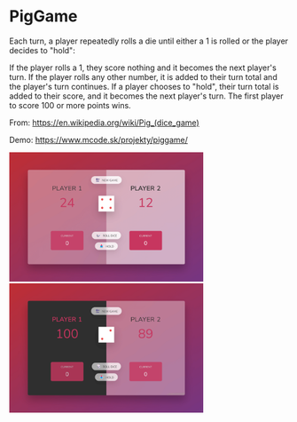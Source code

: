 # PigGame

Each turn, a player repeatedly rolls a die until either a 1 is rolled or the player decides to "hold":

If the player rolls a 1, they score nothing and it becomes the next player's turn. If the player rolls any other number, it is added to their turn total and the player's turn continues. If a player chooses to "hold", their turn total is added to their score, and it becomes the next player's turn. The first player to score 100 or more points wins. 

From: https://en.wikipedia.org/wiki/Pig_(dice_game)

Demo: https://www.mcode.sk/projekty/piggame/

<p>
<img src="img/image60.png" width="350"/>
&nbsp;
<img src="img/image64.png" width="350"/>
</p>
